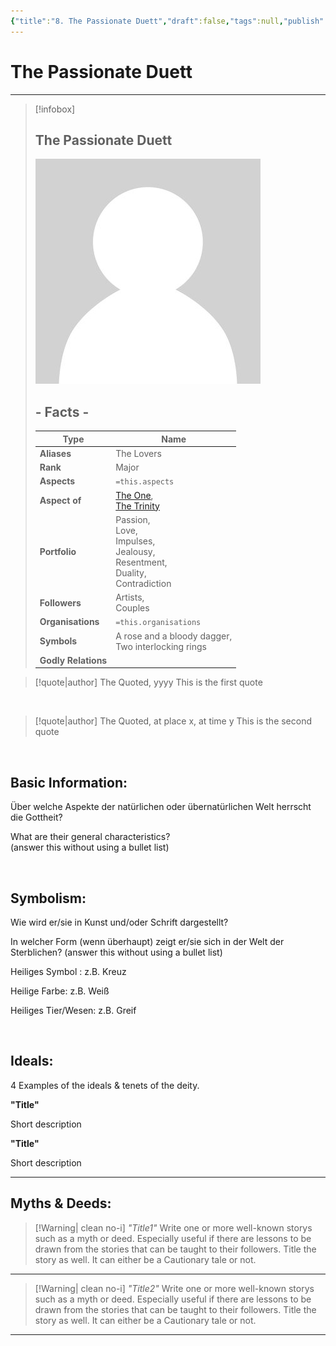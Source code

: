 ```yaml
---
{"title":"8. The Passionate Duett","draft":false,"tags":null,"publish":true,"name":"The Passionate Duett","aliases":"The Lovers","organisations":"","rank":"Major","symbol":"A rose and a bloody dagger, <br>Two interlocking rings","portfolio":"Passion, <br>Love, <br>Impulses, <br>Jealousy, <br>Resentment, <br>Duality, <br>Contradiction","followers":"Artists, <br>Couples","relations":"","path":"3. Gods & Religion/4. The Nine/8. The Passionate Duett.md","permalink":"/3-gods-and-religion/4-the-nine/8-the-passionate-duett/","PassFrontmatter":true}
---
```


# The Passionate Duett

---
> [!infobox]
> 
> 
> ## **The Passionate Duett**
> 
> ![../../../NPC_Placeholder.jpg](../../NPC_Placeholder.jpg)
> 
> ## - Facts -
> | Type | Name |
> | ---- | ---- |
> | **Aliases** | The Lovers |
> | **Rank** | Major |
> | **Aspects** | `=this.aspects` |
> | **Aspect of** | [The One](../2.%20Ekh'neth%20-%20The%20One%20True%20God/1.%20The%20One.md), <br>[The Trinity](../3.%20The%20Trinity/1.%20Treysh'neth'ar%20-%20The%20Trinity.md) |
> | **Portfolio** | Passion, <br>Love, <br>Impulses, <br>Jealousy, <br>Resentment, <br>Duality, <br>Contradiction |
> | **Followers** | Artists, <br>Couples |
> | **Organisations** | `=this.organisations` |
> | **Symbols** | A rose and a bloody dagger, <br>Two interlocking rings |
> | **Godly Relations** |  |


> [!quote|author] The Quoted, yyyy
> This is the first quote

<br>

> [!quote|author] The Quoted, at place x, at time y
> This is the second quote

<br>

## Basic Information:
Über welche Aspekte der natürlichen oder übernatürlichen Welt herrscht die Gottheit?

What are their general characteristics?  
(answer this without using a bullet list)

<br>

## Symbolism:
Wie wird er/sie in Kunst und/oder Schrift dargestellt?

In welcher Form (wenn überhaupt) zeigt er/sie sich in der Welt der Sterblichen?
(answer this without using a bullet list)

Heiliges Symbol : z.B. Kreuz

Heilige Farbe: z.B. Weiß

Heiliges Tier/Wesen: z.B. Greif

<br>

## Ideals:
4 Examples of the ideals & tenets of the deity.

**"Title"**

Short description

**"Title"**

Short description

---

## Myths & Deeds:
>[!Warning| clean no-i] *"Title1"*
> Write one or more well-known storys such as a myth or deed. Especially useful if there are lessons to be drawn from the stories that can be taught to their followers. Title the story as well. It can either be a Cautionary tale or not.
---
>[!Warning| clean no-i] *"Title2"*
> Write one or more well-known storys such as a myth or deed. Especially useful if there are lessons to be drawn from the stories that can be taught to their followers. Title the story as well. It can either be a Cautionary tale or not.
---
